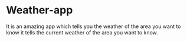 # Weather-app
It is an amazing app which tells you the weather
of the area you want to know
it tells the current weather of the area you want to know.
